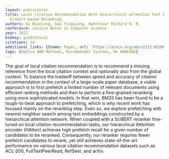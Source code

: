 ```yaml
---
layout: publication
title: Local Citation Recommendation With Hierarchical-attention Text Encoder And
  Scibert-based Reranking
authors: Gu Nianlong, Gao Yingqiang, Hahnloser Richard H. R.
conference: Lecture Notes in Computer Science
year: 2022
bibkey: gu2022local
citations: 14
additional_links: [{name: Paper, url: 'https://arxiv.org/abs/2112.01206'}]
tags: [Hybrid ANN Methods, Recommender Systems, Re RANKING]
---
```

The goal of local citation recommendation is to recommend a missing reference
from the local citation context and optionally also from the global context. To
balance the tradeoff between speed and accuracy of citation recommendation in
the context of a large-scale paper database, a viable approach is to first
prefetch a limited number of relevant documents using efficient ranking methods
and then to perform a fine-grained reranking using more sophisticated models.
In that vein, BM25 has been found to be a tough-to-beat approach to
prefetching, which is why recent work has focused mainly on the reranking step.
Even so, we explore prefetching with nearest neighbor search among text
embeddings constructed by a hierarchical attention network. When coupled with a
SciBERT reranker fine-tuned on local citation recommendation tasks, our
hierarchical Attention encoder (HAtten) achieves high prefetch recall for a
given number of candidates to be reranked. Consequently, our reranker requires
fewer prefetch candidates to rerank, yet still achieves state-of-the-art
performance on various local citation recommendation datasets such as ACL-200,
FullTextPeerRead, RefSeer, and arXiv.